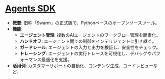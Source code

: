 # [Agents SDK](https://platform.openai.com/docs/guides/agents-sdk)

- **概要**: 旧称「Swarm」の正式版で、Pythonベースのオープンソースツール。
- **機能**:
  - **エージェント管理**: 複数のAIエージェントのワークフロー管理を簡素化。
  - **ハンドオフ**: エージェント間での制御をインテリジェントに引き継ぐ。
  - **ガードレール**: エージェントの入力と出力を検証し、安全性をチェック。
  - **トレーシング**: エージェントの実行トレースを可視化し、デバッグやパフォーマンス最適化を支援。
- **活用例**: カスタマーサポートの自動化、コンテンツ生成、コードレビューなど。
